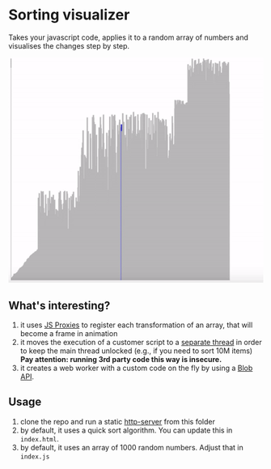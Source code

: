 # Sorting visualizer

Takes your javascript code, applies it to a random array of numbers and visualises the changes step by step.

![Quick sort](https://github.com/vicrazumov/sort-viz/raw/master/sort-viz.gif "Quick sort")

## What's interesting?
1. it uses [JS Proxies](https://developer.mozilla.org/en-US/docs/Web/JavaScript/Reference/Global_Objects/Proxy) to register each transformation of an array, that will become a frame in animation
2. it moves the execution of a customer script to a [separate thread](https://developer.mozilla.org/en-US/docs/Web/API/Web_Workers_API/Using_web_workers) in order to keep the main thread unlocked (e.g., if you need to sort 10M items) **Pay attention: running 3rd party code this way is insecure.**
3. it creates a web worker with a custom code on the fly by using a [Blob API](https://developer.mozilla.org/en-US/docs/Web/API/Blob).

## Usage
1. clone the repo and run a static [http-server](https://www.npmjs.com/package/http-server) from this folder
2. by default, it uses a quick sort algorithm. You can update this in `index.html`.
3. by default, it uses an array of 1000 random numbers. Adjust that in `index.js`
